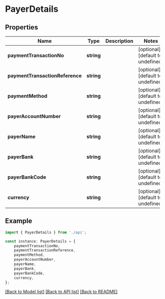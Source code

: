 # PayerDetails


## Properties

Name | Type | Description | Notes
------------ | ------------- | ------------- | -------------
**paymentTransactionNo** | **string** |  | [optional] [default to undefined]
**paymentTransactionReference** | **string** |  | [optional] [default to undefined]
**paymentMethod** | **string** |  | [optional] [default to undefined]
**payerAccountNumber** | **string** |  | [optional] [default to undefined]
**payerName** | **string** |  | [optional] [default to undefined]
**payerBank** | **string** |  | [optional] [default to undefined]
**payerBankCode** | **string** |  | [optional] [default to undefined]
**currency** | **string** |  | [optional] [default to undefined]

## Example

```typescript
import { PayerDetails } from './api';

const instance: PayerDetails = {
    paymentTransactionNo,
    paymentTransactionReference,
    paymentMethod,
    payerAccountNumber,
    payerName,
    payerBank,
    payerBankCode,
    currency,
};
```

[[Back to Model list]](../README.md#documentation-for-models) [[Back to API list]](../README.md#documentation-for-api-endpoints) [[Back to README]](../README.md)
